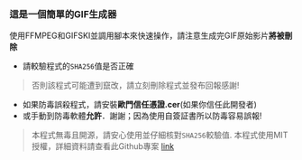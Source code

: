 ### 這是一個簡單的GIF生成器
使用FFMPEG和GIFSKI並調用腳本來快速操作，請注意生成完GIF原始影片**將被刪除**
- 請較驗程式的`SHA256`值是否正確
> 否則該程式可能遭到竄改，請立刻刪除程式並發布回報感謝!
- 如果防毒誤殺程式，請安裝**歐門信任憑證.cer**(如果你信任此開發者)
- 或手動到防毒軟體**允許**．謝謝；因為使用自簽証書所以防毒容易誤報!
> 本程式無毒且開源，請安心使用並仔細核對``SHA256``較驗值.
> 本程式使用MIT授權，詳細資料請查看此Github專案 [link](https://github.com/twkenxtis/GIF_Generator/)

